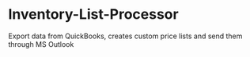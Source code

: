 # Inventory-List-Processor
Export data from QuickBooks, creates custom price lists and send them through MS Outlook
